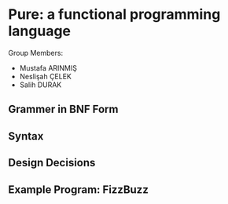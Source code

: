 # Pure: a functional programming language
Group Members: 
* Mustafa ARINMIŞ 
* Neslişah ÇELEK 
* Salih DURAK  


## Grammer in BNF Form
## Syntax
## Design Decisions
## Example Program: FizzBuzz

